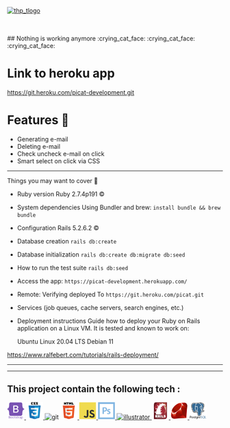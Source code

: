 <div>
  <p>
    <a href="https://www.thehackingproject.org/"><img src="https://i0.wp.com/chromebooklive.com/wp-content/uploads/2018/11/the_hacking_project_logo.png?resize=620%2C171&ssl=1" width="20%" alt="thp_tlogo"/></a>
  </p>

</div>
</br></br>
## Nothing is working anymore :crying_cat_face: :crying_cat_face: :crying_cat_face: 

# Link to heroku app
https://git.heroku.com/picat-development.git



# Features 🧪

* Generating e-mail 
* Deleting e-mail
* Check uncheck e-mail on click
* Smart select on click via CSS

<hr>

Things you may want to cover 📝

* Ruby version
 Ruby 2.7.4p191 ©

* System dependencies
 Using Bundler and brew:
 `install bundle && brew bundle`

* Configuration
 Rails 5.2.6.2 ©


* Database creation
 `rails db:create`

* Database initialization
 `rails db:create db:migrate db:seed`

* How to run the test suite
 `rails db:seed`

* Access the app:
  `https://picat-development.herokuapp.com/`

* Remote: Verifying deployed
  To `https://git.heroku.com/picat.git`



* Services (job queues, cache servers, search engines, etc.)

* Deployment instructions
  Guide how to deploy your Ruby on Rails application on a Linux VM. It is tested and known to work on:

    Ubuntu Linux 20.04 LTS
    Debian 11

 https://www.ralfebert.com/tutorials/rails-deployment/


<hr>
<hr>

## This project contain the following tech :

<p align="left"> <a href="https://getbootstrap.com" target="_blank" rel="noreferrer"> <img src="https://raw.githubusercontent.com/devicons/devicon/master/icons/bootstrap/bootstrap-plain-wordmark.svg" alt="bootstrap" width="40" height="40"/> </a> <a href="https://www.w3schools.com/css/" target="_blank" rel="noreferrer"> <img src="https://raw.githubusercontent.com/devicons/devicon/master/icons/css3/css3-original-wordmark.svg" alt="css3" width="40" height="40"/> </a> <img src="https://www.vectorlogo.zone/logos/git-scm/git-scm-icon.svg" alt="git" width="40" height="40"/> </a><a href="https://www.w3.org/html/" target="_blank" rel="noreferrer"> <img src="https://raw.githubusercontent.com/devicons/devicon/master/icons/html5/html5-original-wordmark.svg" alt="html5" width="40" height="40"/> </a> <a href="https://developer.mozilla.org/en-US/docs/Web/JavaScript" target="_blank" rel="noreferrer"> <img src="https://raw.githubusercontent.com/devicons/devicon/master/icons/javascript/javascript-original.svg" alt="javascript" width="40" height="40"/> </a> <a href="https://www.photoshop.com/en" target="_blank" rel="noreferrer"> <img src="https://raw.githubusercontent.com/devicons/devicon/master/icons/photoshop/photoshop-line.svg" alt="photoshop" width="40" height="40"/> <a href="https://www.adobe.com/products/illustrator" target="_blank" rel="noreferrer"> <img src="https://cdn.jsdelivr.net/gh/devicons/devicon/icons/illustrator/illustrator-plain.svg" alt="illustrator" width="40" height="40"/> </a> <a href="https://rubyonrails.org" target="_blank" rel="noreferrer"> <img src="https://raw.githubusercontent.com/devicons/devicon/master/icons/rails/rails-original-wordmark.svg" alt="rails" width="40" height="40"/> </a> <a href="https://www.ruby-lang.org/en/" target="_blank" rel="noreferrer"> <img src="https://raw.githubusercontent.com/devicons/devicon/master/icons/ruby/ruby-original.svg" alt="ruby" width="40" height="40"/> </a> <a href="https://www.postgresql.org" target="_blank" rel="noreferrer"> <img src="https://raw.githubusercontent.com/devicons/devicon/master/icons/postgresql/postgresql-original-wordmark.svg" alt="postgresql" width="40" height="40"/> </a> </p>
